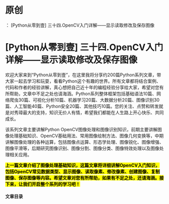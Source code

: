 # 原创
：  [Python从零到壹] 三十四.OpenCV入门详解——显示读取修改及保存图像

# [Python从零到壹] 三十四.OpenCV入门详解——显示读取修改及保存图像

欢迎大家来到“Python从零到壹”，在这里我将分享约200篇Python系列文章，带大家一起去学习和玩耍，看看Python这个有趣的世界。所有文章都将结合案例、代码和作者的经验讲解，真心想把自己近十年的编程经验分享给大家，希望对您有所帮助，文章中不足之处也请海涵。Python系列整体框架包括基础语法10篇、网络爬虫30篇、可视化分析10篇、机器学习20篇、大数据分析20篇、图像识别30篇、人工智能40篇、Python安全20篇、其他技巧10篇。您的关注、点赞和转发就是对秀璋最大的支持，知识无价人有情，希望我们都能在人生路上开心快乐、共同成长。

该系列文章主要讲解Python OpenCV图像处理和图像识别知识，前期主要讲解图像处理基础知识、OpenCV基础用法、常用图像绘制方法、图像几何变换等，中期讲解图像处理的各种运算，包括图像点运算、形态学处理、图像锐化、图像增强、图像平滑等，后期研究图像识别、图像分割、图像分类、图像特效处理以及图像处理相关应用。

<mark>**上一篇文章介绍了图像处理基础知识，这篇文章将详细讲解OpenCV入门知识，包括OpenCV常见数据类型、显示图像、读取像素、修改像素、创建图像、复制图像、保存图像等内容。希望文章对您有所帮助，如果有不足之处，还请海涵。接下来，让我们开启整个系列的学习吧！**</mark>

#### 文章目录

